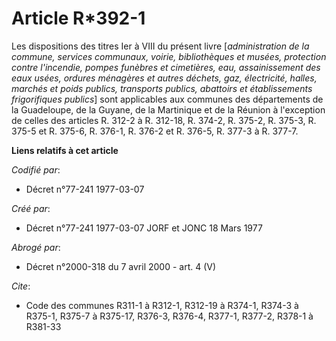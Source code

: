 # Article R*392-1

Les dispositions des titres Ier à VIII du présent livre [*administration de la commune, services communaux, voirie,
bibliothèques et musées, protection contre l'incendie, pompes funèbres et cimetières, eau, assainissement des eaux usées,
ordures ménagères et autres déchets, gaz, électricité, halles, marchés et poids publics, transports publics, abattoirs et
établissements frigorifiques publics*] sont applicables aux communes des départements de la Guadeloupe, de la Guyane, de la
Martinique et de la Réunion à l'exception de celles des articles R. 312-2 à R. 312-18, R. 374-2, R. 375-2, R. 375-3, R. 375-5
et R. 375-6, R. 376-1, R. 376-2 et R. 376-5, R. 377-3 à R. 377-7.

**Liens relatifs à cet article**

_Codifié par_:

  - Décret n°77-241 1977-03-07

_Créé par_:

  - Décret n°77-241 1977-03-07 JORF et JONC 18 Mars 1977

_Abrogé par_:

  - Décret n°2000-318 du 7 avril 2000 - art. 4 (V)

_Cite_:

  - Code des communes R311-1 à R312-1, R312-19 à R374-1, R374-3 à R375-1, R375-7 à R375-17, R376-3, R376-4, R377-1, R377-2, R378-1 à R381-33
